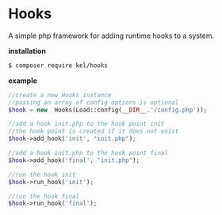 # Hooks
A simple php framework for adding runtime hooks to a system.

**installation**

```bash
$ composer require kel/hooks
````

**example**

```php
//create a new Hooks instance 
//passing an array of config options is optional
$hook = new  Hooks(Load::config(__DIR__.'/config.php'));

//add a hook init.php to the hook point init
//the hook point is created if it does not exist 
$hook->add_hook('init', "init.php"); 

//add a hook init.php to the hook point final
$hook->add_hook('final', "init.php");

//run the hook init
$hook->run_hook('init');

//run the hook final
$hook->run_hook('final');
```
